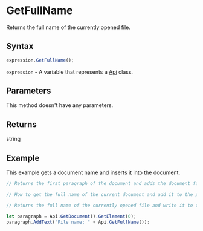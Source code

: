 # GetFullName

Returns the full name of the currently opened file.

## Syntax

```javascript
expression.GetFullName();
```

`expression` - A variable that represents a [Api](../Api.md) class.

## Parameters

This method doesn't have any parameters.

## Returns

string

## Example

This example gets a document name and inserts it into the document.

```javascript editor-docx
// Returns the first paragraph of the document and adds the document full name to it.

// How to get the full name of the current document and add it to the paragraph.

// Returns the full name of the currently opened file and write it to the first paragraph of the document.

let paragraph = Api.GetDocument().GetElement(0);
paragraph.AddText("File name: " + Api.GetFullName());
```
